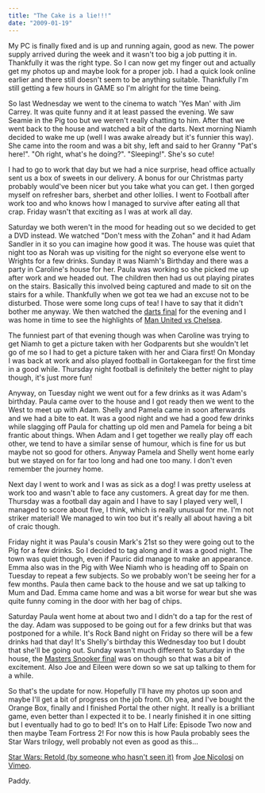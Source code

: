 ```yaml
---
title: "The Cake is a lie!!!"
date: "2009-01-19"
---
```

My PC is finally fixed and is up and running again, good as new. The power supply arrived during the week and it wasn't too big a job putting it in. Thankfully it was the right type. So I can now get my finger out and actually get my photos up and maybe look for a proper job. I had a quick look online earlier and there still doesn't seem to be anything suitable. Thankfully I'm still getting a few hours in GAME so I'm alright for the time being.

So last Wednesday we went to the cinema to watch 'Yes Man' with Jim Carrey. It was quite funny and it at least passed the evening. We saw Seamie in the Pig too but we weren't really chatting to him. After that we went back to the house and watched a bit of the darts. Next morning Niamh decided to wake me up (well I was awake already but it's funnier this way). She came into the room and was a bit shy, left and said to her Granny "Pat's here!". "Oh right, what's he doing?". "Sleeping!". She's so cute!

I had to go to work that day but we had a nice surprise, head office actually sent us a box of sweets in our delivery. A bonus for our Christmas party probably would've been nicer but you take what you can get. I then gorged myself on refresher bars, sherbet and other lollies. I went to Football after work too and who knows how I managed to survive after eating all that crap. Friday wasn't that exciting as I was at work all day.

Saturday we both weren't in the mood for heading out so we decided to get a DVD instead. We watched "Don't mess with the Zohan" and it had Adam Sandler in it so you can imagine how good it was. The house was quiet that night too as Norah was up visiting for the night so everyone else went to Wrights for a few drinks. Sunday it was Niamh's Birthday and there was a party in Caroline's house for her. Paula was working so she picked me up after work and we headed out. The children then had us out playing pirates on the stairs. Basically this involved being captured and made to sit on the stairs for a while. Thankfully when we got tea we had an excuse not to be disturbed. Those were some long cups of tea! I have to say that it didn't bother me anyway. We then watched the [darts final](http://www.rte.ie/sport/darts/2009/0111/bdodarts.html) for the evening and I was home in time to see the highlights of [Man United vs Chelsea](http://www.rte.ie/sport/soccer/2009/0111/manchesterunited_chelsea.html).

The funniest part of that evening though was when Caroline was trying to get Niamh to get a picture taken with her Godparents but she wouldn't let go of me so I had to get a picture taken with her and Ciara first! On Monday I was back at work and also played football in Gortakeegan for the first time in a good while. Thursday night football is definitely the better night to play though, it's just more fun!

Anyway, on Tuesday night we went out for a few drinks as it was Adam's birthday. Paula came over to the house and I got ready then we went to the West to meet up with Adam. Shelly and Pamela came in soon afterwards and we had a bite to eat. It was a good night and we had a good few drinks while slagging off Paula for chatting up old men and Pamela for being a bit frantic about things. When Adam and I get together we really play off each other, we tend to have a similar sense of humour, which is fine for us but maybe not so good for others. Anyway Pamela and Shelly went home early but we stayed on for far too long and had one too many. I don't even remember the journey home.

Next day I went to work and I was as sick as a dog! I was pretty useless at work too and wasn't able to face any customers. A great day for me then. Thursday was a football day again and I have to say I played very well, I managed to score about five, I think, which is really unusual for me. I'm not striker material! We managed to win too but it's really all about having a bit of craic though.

Friday night it was Paula's cousin Mark's 21st so they were going out to the Pig for a few drinks. So I decided to tag along and it was a good night. The town was quiet though, even if Pauric did manage to make an appearance. Emma also was in the Pig with Wee Niamh who is heading off to Spain on Tuesday to repeat a few subjects. So we probably won't be seeing her for a few months. Paula then came back to the house and we sat up talking to Mum and Dad. Emma came home and was a bit worse for wear but she was quite funny coming in the door with her bag of chips.

Saturday Paula went home at about two and I didn't do a tap for the rest of the day. Adam was supposed to be going out for a few drinks but that was postponed for a while. It's Rock Band night on Friday so there will be a few drinks had that day! It's Shelly's birthday this Wednesday too but I doubt that she'll be going out. Sunday wasn't much different to Saturday in the house, the [Masters Snooker final](http://www.rte.ie/sport/snooker/2009/0119/masters.html) was on though so that was a bit of excitement. Also Joe and Eileen were down so we sat up talking to them for a while.

So that's the update for now. Hopefully I'll have my photos up soon and maybe I'll get a bit of progress on the job front. Oh yea, and I've bought the Orange Box, finally and I finished Portal the other night. It really is a brilliant game, even better than I expected it to be. I nearly finished it in one sitting but I eventually had to go to bed! It's on to Half Life: Episode Two now and then maybe Team Fortress 2! For now this is how Paula probably sees the Star Wars trilogy, well probably not even as good as this...


[Star Wars: Retold (by someone who hasn't seen it)](http://vimeo.com/) from [Joe Nicolosi](http://vimeo.com/user759504) on [Vimeo](http://vimeo.com).

Paddy.